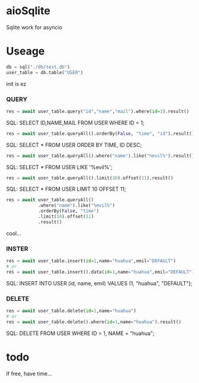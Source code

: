 # aioSqlite
 Sqlite work for asyncio

# Useage
```python
db = sql("./db/test.db")
user_table = db.table("USER")
```
init is ez

### QUERY
```python
res = await user_table.query("id","name","mail").where(id=1).result()
```
SQL: SELECT ID,NAME,MAIL FROM USER WHERE ID = 1;

```python
res = await user_table.queryAll().orderBy(False, "time", "id").result()
```
SQL: SELECT * FROM USER ORDER BY TIME, ID DESC;
```python
res = await user_table.queryAll().where("name").like("%evil%").result()
```
SQL: SELECT * FROM USER LIKE '%evil%';
```python
res = await user_table.queryAll().limit(10).offset(11).result()
```
SQL: SELECT * FROM USER LIMIT 10 OFFSET 11;
```python
res = await user_table.queryAll()
            .where("name").like("%evil%")
            .orderBy(False, "time")
            .limit(10).offset(11)
            .result()
```
cool...
### INSTER
```python
res = await user_table.insert(id=1,name="huahua",emil="DEFAULT")
# or
res = await user_table.insert().data(id=1,name="huahua",emil="DEFAULT").result()
```
SQL: INSERT INTO USER (id, name, emil)
VALUES (1, "huahua", "DEFAULT");

### DELETE
```python
res = await user_table.delete(id=1,name="huahua")
# or
res = await user_table.delete().where(id=1,name="huahua").result()
```
SQL: DELETE FROM USER WHERE ID = 1, NAME = "huahua";

# todo
If free, have time...
